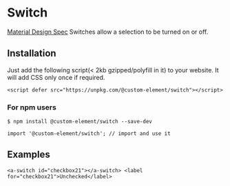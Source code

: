 # Switch

[Material Design Spec](https://material.io/guidelines/components/selection-controls.html#)
Switches allow a selection to be turned on or off.

## Installation

Just add the following script(< 2kb gzipped/polyfill in it) to your website. It will add CSS only once if required.
```
<script defer src="https://unpkg.com/@custom-element/switch"></script>
```

### For npm users
```
$ npm install @custom-element/switch --save-dev

import '@custom-element/switch'; // import and use it
```

## Examples
```
<a-switch id="checkbox21"></a-switch> <label for="checkbox21">Unchecked</label>
```